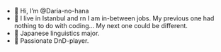 - 👋 Hi, I’m @Daria-no-hana
- 👀 I live in Istanbul and rn I am in-between jobs. My previous one had nothing to do with coding... My next one could be different.
- 🗾 Japanese linguistics major.
- 🐉 Passionate DnD-player.

<!---
Daria-no-hana/Daria-no-hana is a ✨ special ✨ repository because its `README.md` (this file) appears on your GitHub profile.
You can click the Preview link to take a look at your changes.
--->
